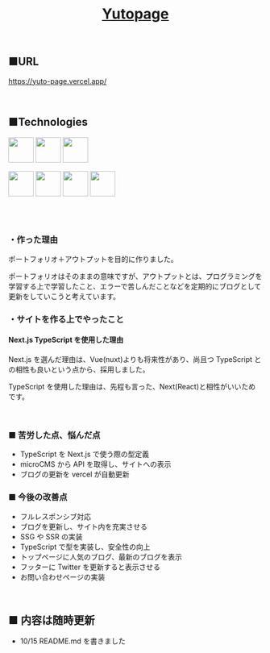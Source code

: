 <h1 align="center"><a href="https://yuto-page.vercel.app/">Yutopage</a></h1><br/>

## ■URL

https://yuto-page.vercel.app/

<br/>

## ■Technologies

<p align="left">
  <a href="https://nextjs.org/"><img src="https://www.vedadigital.io/_next/static/images/nextjsLogo-6338e3b1fefffb51443e613edd2a6b19.png" height="50px;" /></a>
  <a href="https://ja.reactjs.org/"><img src="https://cdn.worldvectorlogo.com/logos/react-2.svg" height="50px;" /></a>
  <a href="https://www.typescriptlang.org/"><img src="https://cdn.worldvectorlogo.com/logos/typescript.svg" height="50px;" /></a>

</p>
<p align="left">

<a href="https://vercel.com/"><img src="https://user-images.githubusercontent.com/65433193/118944114-3b393980-b98f-11eb-84a5-fc9a1db8ea6b.png" height="50px;" /></a>
<a href="https://prettier.io/"><img src="https://connpass-tokyo.s3.amazonaws.com/thumbs/ac/b7/acb7d36a0efe3fe684f162e2a8f9717b.png" height="50px;" /></a>
<a href="https://eslint.org/"><img src="https://cdn.worldvectorlogo.com/logos/eslint-1.svg" height="50px;" /></a>
<a href="https://prettier.io/"><img src="https://cdn.worldvectorlogo.com/logos/prettier-2.svg" height="50px;" /></a>

</p><br />

<br/>

### ・作った理由

ポートフォリオ＋アウトプットを目的に作りました。

ポートフォリオはそのままの意味ですが、アウトプットとは、プログラミングを学習する上で学習したこと、エラーで苦しんだことなどを定期的にブログとして更新をしていこうと考えています。

### ・サイトを作る上でやったこと

#### Next.js TypeScript を使用した理由

Next.js を選んだ理由は、Vue(nuxt)よりも将来性があり、尚且つ TypeScript との相性も良いという点から、採用しました。

TypeScript を使用した理由は、先程も言った、Next(React)と相性がいいためです。

</br>

### ■ 苦労した点、悩んだ点

- TypeScript を Next.js で使う際の型定義
- microCMS から API を取得し、サイトへの表示
- ブログの更新を vercel が自動更新

### ■ 今後の改善点

- フルレスポンシブ対応
- ブログを更新し、サイト内を充実させる
- SSG や SSR の実装
- TypeScript で型を実装し、安全性の向上
- トップページに人気のブログ、最新のブログを表示
- フッターに Twitter を更新すると表示させる
- お問い合わせページの実装

</br>

## ■ 内容は随時更新

- 10/15 README.md を書きました

